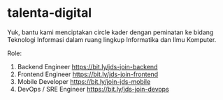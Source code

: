 # talenta-digital
Yuk, bantu kami menciptakan circle kader dengan peminatan ke bidang Teknologi Informasi dalam ruang lingkup Informatika dan Ilmu Komputer.

Role:

1. Backend Engineer https://bit.ly/jds-join-backend
2. Frontend Engineer https://bit.ly/jds-join-frontend
3. Mobile Developer https://bit.ly/join-jds-mobile
4. DevOps / SRE Engineer https://bit.ly/jds-join-devops
